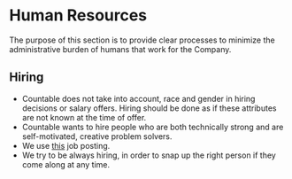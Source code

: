 # Human Resources

The purpose of this section is to provide clear processes to minimize the administrative burden of humans that work for the Company.

## Hiring

  * Countable does not take into account, race and gender in hiring decisions or salary offers. Hiring should be done as if these attributes are not known at the time of offer.
  * Countable wants to hire people who are both technically strong and are self-motivated, creative problem solvers.
  * We use [this](./recruiting/POSTING.md) job posting.
  * We try to be always hiring, in order to snap up the right person if they come along at any time.
